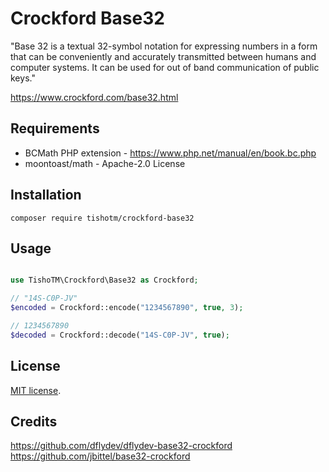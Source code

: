 # Crockford Base32

"Base 32 is a textual 32-symbol notation for expressing numbers in a form that can be conveniently and accurately transmitted between humans and computer systems. It can be used for out of band communication of public keys."

https://www.crockford.com/base32.html

## Requirements

- BCMath PHP extension - https://www.php.net/manual/en/book.bc.php
- moontoast/math - Apache-2.0 License

## Installation

`composer require tishotm/crockford-base32`

## Usage

```PHP

use TishoTM\Crockford\Base32 as Crockford;

// "14S-C0P-JV"
$encoded = Crockford::encode("1234567890", true, 3);

// 1234567890
$decoded = Crockford::decode("14S-C0P-JV", true);
```

## License

[MIT license](https://opensource.org/licenses/MIT).

## Credits

https://github.com/dflydev/dflydev-base32-crockford
https://github.com/jbittel/base32-crockford